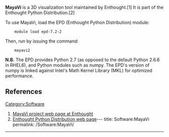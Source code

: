 **MayaVi** is a 3D visualization tool maintained by Enthought.\[1\] It
is part of the Enthought Python Distribution.\[2\]

To use MayaVi, load the EPD (Enthought Python Distribution) module:

`    module load epd-7.2-2`

Then, run by issuing the command:

`    mayavi2`

**N.B.** The EPD provides Python 2.7 (as opposed to the default Python
2.6.6 in RHEL6), and Python modules such as numpy. The EPD's version of
numpy is linked against Intel's Math Kernel Library (MKL) for optimized
performance.

## References

<references/>

[Category:Software](Category:Software "wikilink")

1.  [MayaVi project web page at
    Enthought](http://code.enthought.com/projects/mayavi/)
2.  [Enthought Python Distribution web
    page](http://www.enthought.com/products/epd.php)---
title: Software:MayaVi
permalink: /Software:MayaVi/
---

